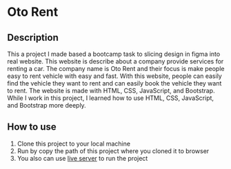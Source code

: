 # Oto Rent

## Description

This a project I made based a bootcamp task to slicing design in figma into real website. This website is describe about a company provide services for renting a car. The company name is Oto Rent and their focus is make people easy to rent vehicle with easy and fast. With this website, people can easily find the vehicle they want to rent and can easily book the vehicle they want to rent. The website is made with HTML, CSS, JavaScript, and Bootstrap. While I work in this project, I learned how to use HTML, CSS, JavaScript, and Bootstrap more deeply.

## How to use

1. Clone this project to your local machine
2. Run by copy the path of this project where you cloned it to browser
3. You also can use [live server](https://github.com/ritwickdey/vscode-live-server) to run the project
